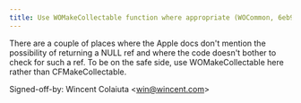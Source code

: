 ```yaml
---
title: Use WOMakeCollectable function where appropriate (WOCommon, 6eb9559)
---
```


There are a couple of places where the Apple docs don't mention the possibility of returning a NULL ref and where the code doesn't bother to check for such a ref. To be on the safe side, use WOMakeCollectable here rather than CFMakeCollectable.

Signed-off-by: Wincent Colaiuta &lt;win@wincent.com&gt;
